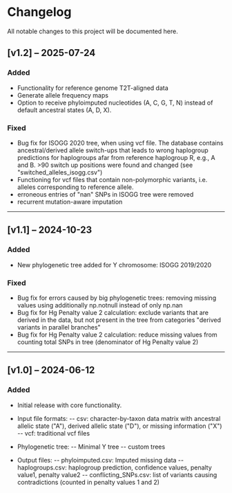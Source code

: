 # Changelog

All notable changes to this project will be documented here.

## [v1.2] – 2025-07-24
### Added
- Functionality for reference genome T2T-aligned data
- Generate allele frequency maps
- Option to receive phyloimputed nucleotides (A, C, G, T, N) instead of default ancestral states (A, D, X).
### Fixed
- Bug fix for ISOGG 2020 tree, when using vcf file. The database contains ancestral/derived allele switch-ups that leads to wrong haplogroup predictions for haplogroups afar from reference haplogroup R, e.g., A and B. >90 switch up positions were found and changed (see "switched_alleles_isogg.csv")
- Functioning for vcf files that contain non-polymorphic variants, i.e. alleles corresponding to reference allele.
- erroneous entries of "nan" SNPs in ISOGG tree were removed
- recurrent mutation-aware imputation
---

## [v1.1] – 2024-10-23
### Added
- New phylogenetic tree added for Y chromosome: ISOGG 2019/2020 
### Fixed
- Bug fix for errors caused by big phylogenetic trees: removing missing values using additionally np.notnull instead of only np.nan
- Bug fix for Hg Penalty value 2 calculation: exclude variants that are derived in the data, but not present in the tree from categories "derived variants in parallel branches"
- Bug fix for Hg Penalty value 2 calculation: reduce missing values from counting total SNPs in tree (denominator of Hg Penalty value 2)

---

## [v1.0] – 2024-06-12
### Added
- Initial release with core functionality.
- Input file formats:
-- csv: character-by-taxon data matrix with ancestral allelic state ("A"), derived allelic state ("D"), or missing information ("X")
-- vcf: traditional vcf files

- Phylogenetic tree:
-- Minimal Y tree
-- custom trees

- Output files:
-- phyloimputed.csv: Imputed missing data
-- haplogroups.csv: haplogroup prediction, confidence values, penalty value1, penalty value2
-- conflicting_SNPs.csv: list of variants causing contradictions (counted in penalty values 1 and 2)
